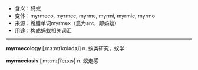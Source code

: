 - <span class="definition">含义：蚂蚁</span>
- <span class="definition">变体：myrmeco, myrmec, myrme, myrmi, myrmic, myrmo</span>
- <span class="definition">来源：希腊单词myrmex（意为ant，即蚂蚁）</span>
- <span class="definition">用途：构成蚂蚁相关词汇</span>

---

<span class="vocabulary">**myrmecology**</span> [ˌmɜːmɪˈkɒlədʒi] n. 蚁类研究，蚁学

<span class="vocabulary">**myrmeciasis**</span> [ˌmɜːmɪʃiˈeɪsɪs] n. 蚁走感
